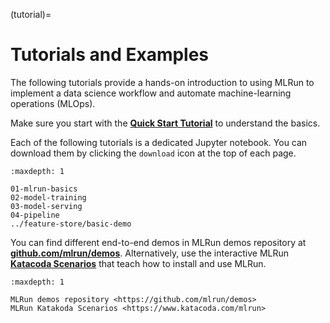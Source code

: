 (tutorial)=
# Tutorials and Examples

The following tutorials provide a hands-on introduction to using MLRun to implement a data science workflow and automate machine-learning operations (MLOps).

Make sure you start with the [**Quick Start Tutorial**](./01-mlrun-basics.ipynb) to understand the basics.

Each of the following tutorials is a dedicated Jupyter notebook. You can download them by clicking the `download` icon at the top of each page.

```{toctree}
:maxdepth: 1

01-mlrun-basics
02-model-training
03-model-serving
04-pipeline
../feature-store/basic-demo
```

You can find different end-to-end demos in MLRun demos repository at [**github.com/mlrun/demos**](https://github.com/mlrun/demos).
Alternatively, use the interactive MLRun [**Katacoda Scenarios**](https://www.katacoda.com/mlrun) that teach how to install and use MLRun.

```{toctree}
:maxdepth: 1

MLRun demos repository <https://github.com/mlrun/demos>
MLRun Katakoda Scenarios <https://www.katacoda.com/mlrun>
```

